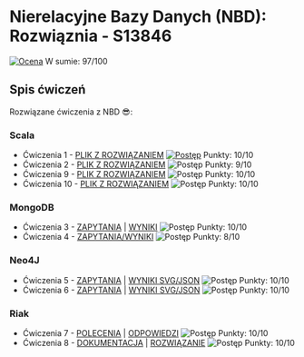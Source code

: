 # Nierelacyjne Bazy Danych (NBD): Rozwiąznia - S13846
[![Ocena](https://img.shields.io/badge/Ocena:-5.0-succes)](#)  W sumie: 97/100


## Spis ćwiczeń  
 Rozwiązane ćwiczenia z NBD 😎:
### Scala
- Ćwiczenia 1  - [PLIK Z ROZWIĄZANIEM](https://github.com/wepiotrek/nbd-s13846/blob/master/src/Cwiczenia1.scala) [![Postęp](https://img.shields.io/badge/Zrobiono:-100%25-success)](#) Punkty: 10/10
- Ćwiczenia 2 - [PLIK Z ROZWIĄZANIEM](https://github.com/wepiotrek/nbd-s13846/blob/master/src/Cwiczenia2.scala) ![Postęp](https://img.shields.io/badge/Zrobiono:-100%25-success) Punkty: 9/10
- Ćwiczenia 9 - [PLIK Z ROZWIĄZANIEM](https://github.com/wepiotrek/nbd-s13846/blob/master/src/Cwiczenia9.scala) ![Postęp](https://img.shields.io/badge/Zrobiono:-100%25-success) Punkty: 10/10
- Ćwiczenia 10 - [PLIK Z ROZWIĄZANIEM](https://github.com/wepiotrek/nbd-s13846/blob/master/src/Cwiczenia10.scala) ![Postęp](https://img.shields.io/badge/Zrobiono:-100%25-success) Punkty: 10/10
### MongoDB
- Ćwiczenia 3 - [ZAPYTANIA](https://github.com/wepiotrek/nbd-s13846/tree/master/nbd-cw3) | [WYNIKI](https://github.com/wepiotrek/nbd-s13846/tree/master/nbd-cw3/wyniki) ![Postęp](https://img.shields.io/badge/Zrobiono:-100%25-success) Punkty: 10/10
- Ćwiczenia 4 - [ZAPYTANIA/WYNIKI](https://github.com/wepiotrek/nbd-s13846/tree/master/nbd-cw4) ![Postęp](https://img.shields.io/badge/Zrobiono:-100%25-success) Punkty: 8/10
### Neo4J
- Ćwiczenia 5 - [ZAPYTANIA](https://github.com/wepiotrek/nbd-s13846/blob/master/nbd-cw5/zapytania.txt) | [WYNIKI SVG/JSON](https://github.com/wepiotrek/nbd-s13846/tree/master/nbd-cw5) ![Postęp](https://img.shields.io/badge/Zrobiono:-100%25-success) Punkty: 10/10
- Ćwiczenia 6 - [ZAPYTANIA](https://github.com/wepiotrek/nbd-s13846/blob/master/nbd-cw6/zapytania.txt) | [WYNIKI SVG/JSON](https://github.com/wepiotrek/nbd-s13846/tree/master/nbd-cw6) ![Postęp](https://img.shields.io/badge/Zrobiono:-100%25-success) Punkty: 10/10
### Riak
- Ćwiczenia 7 - [POLECENIA](https://github.com/wepiotrek/nbd-s13846/blob/master/nbd-cw7/polecenia.txt) | [ODPOWIEDZI](https://github.com/wepiotrek/nbd-s13846/tree/master/nbd-cw7) ![Postęp](https://img.shields.io/badge/Zrobiono:-100%25-success) Punkty: 10/10
- Ćwiczenia 8 - [DOKUMENTACJA](https://github.com/wepiotrek/nbd-s13846/blob/master/nbd-cw8/README.md) | [ROZWIĄZANIE](https://github.com/wepiotrek/nbd-s13846/blob/master/nbd-cw8/nbd8.py) ![Postęp](https://img.shields.io/badge/Zrobiono:-100%25-success) Punkty: 10/10